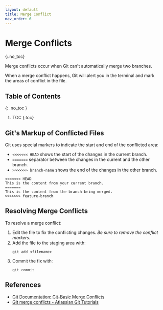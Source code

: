 ```yaml
---
layout: default
title: Merge Conflict
nav_order: 6
---
```

# Merge Conflicts
{:.no_toc}

Merge conflicts occur when Git can't automatically merge two branches.  

When a merge conflict happens, Git will alert you in the terminal and mark the areas of conflict in the file.


## Table of Contents
{: .no_toc }

1. TOC
{:toc}

## Git's Markup of Conflicted Files

Git uses special markers to indicate the start and end of the conflicted area:

- `<<<<<<< HEAD` shows the start of the changes in the current branch.
- `=======` separator between the changes in the current and the other branch.
- `>>>>>>> branch-name` shows the end of the changes in the other branch.

```
<<<<<<< HEAD
This is the content from your current branch.
=======
This is the content from the branch being merged.
>>>>>>> feature-branch
```


## Resolving Merge Conflicts

To resolve a merge conflict:

1. Edit the file to fix the conflicting changes. *Be sure to remove the conflict markers.*  
2. Add the file to the staging area with:  
   ```
   git add <filename>
   ```
3. Commit the fix with:  
   ```
   git commit
   ```

## References

- [Git Documentation: Git-Basic Merge Conflicts](https://git-scm.com/book/en/v2/Git-Branching-Basic-Branching-and-Merging)
- [Git merge conflicts - Atlassian Git Tutorials](https://www.atlassian.com/git/tutorials/using-branches/merge-conflicts)  